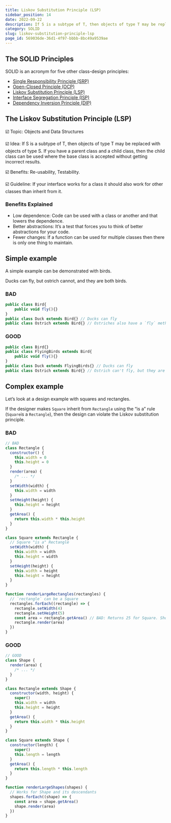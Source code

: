 ```yaml
---
title: Liskov Substitution Principle (LSP)
sidebar_position: 14
date: 2022-09-22
description: If S is a subtype of T, then objects of type T may be replaced with objects of type S. If you have a parent class and a child class, then the child class can be used where the base class is accepted without getting incorrect results.
category: SOLID
slug: liskov-substitution-principle-lsp
page_id: 569036de-36d1-4f97-bbbb-8bc49a9539ae
---
```


## The SOLID Principles

SOLID is an acronym for five other class-design principles:

- [Single Responsibility Principle (SRP)](single-responsibility-principle-srp.md)
- [Open-Closed Principle (OCP)](open-closed-principle-ocp.md)
- [Liskov Substitution Principle (LSP)](liskov-substitution-principle-lsp.md)
- [Interface Segregation Principle (ISP)](interface-segregation-principle-isp.md)
- [Dependency Inversion Principle (DIP)](dependency-inversion-principle-dip.md)

## The Liskov Substitution Principle (LSP)

☑️ Topic: Objects and Data Structures

☑️ Idea: If S is a subtype of T, then objects of type T may be replaced with objects of type S. If you have a parent class and a child class, then the child class can be used where the base class is accepted without getting incorrect results.

☑️ Benefits: Re-usability, Testability.

☑️ Guideline: If your interface works for a class it should also work for other classes than inherit from it.

### Benefits Explained

- Low dependence: Code can be used with a class or another and that lowers the dependence.
- Better abstractions: It’s a test that forces you to think of better abstractions for your code.
- Fewer changes: If a function can be used for multiple classes then there is only one thing to maintain.

## Simple example

A simple example can be demonstrated with birds.

Ducks can fly, but ostrich cannot, and they are both birds.

### BAD

```javascript
public class Bird{
    public void fly(){}
}
public class Duck extends Bird{} // Ducks can fly
public class Ostrich extends Bird{} // Ostriches also have a `fly` method, but ostriches can't fly.
```

### GOOD

```javascript
public class Bird{}
public class FlyingBirds extends Bird{
    public void fly(){}
}
public class Duck extends FlyingBirds{} // Ducks can fly
public class Ostrich extends Bird{} // Ostrich can't fly, but they are still birds
```

## Complex example

Let’s look at a design example with squares and rectangles.

If the designer makes `Square` inherit from `Rectangle` using the “is a” rule (`Square`is a `Rectangle`), then the design can violate the Liskov substitution principle.

### BAD

```javascript
// BAD
class Rectangle {
  constructor() {
    this.width = 0
    this.height = 0
  }
  render(area) {
    /* ... */
  }
  setWidth(width) {
    this.width = width
  }
  setHeight(height) {
    this.height = height
  }
  getArea() {
    return this.width * this.height
  }
}

class Square extends Rectangle {
  // Square "is a" Rectangle
  setWidth(width) {
    this.width = width
    this.height = width
  }
  setHeight(height) {
    this.width = height
    this.height = height
  }
}

function renderLargeRectangles(rectangles) {
  // `rectangle` can be a Square
  rectangles.forEach((rectangle) => {
    rectangle.setWidth(4)
    rectangle.setHeight(5)
    const area = rectangle.getArea() // BAD: Returns 25 for Square. Should be 20.
    rectangle.render(area)
  })
}
```

### GOOD

```javascript
// GOOD
class Shape {
  render(area) {
    /* ... */
  }
}

class Rectangle extends Shape {
  constructor(width, height) {
    super()
    this.width = width
    this.height = height
  }
  getArea() {
    return this.width * this.height
  }
}

class Square extends Shape {
  constructor(length) {
    super()
    this.length = length
  }
  getArea() {
    return this.length * this.length
  }
}

function renderLargeShapes(shapes) {
  // Works for Shape and its descendants
  shapes.forEach((shape) => {
    const area = shape.getArea()
    shape.render(area)
  })
}
```
